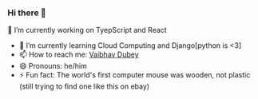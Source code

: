 ### Hi there 👋

🔭 I’m currently working on TyepScript and React
- 🌱 I’m currently learning Cloud Computing and Django[python is <3]
- 📫 How to reach me: [Vaibhav Dubey](https://www.linkedin.com/in/vaibhav-dubey-2a3295131/)
- 😄 Pronouns: he/him
- ⚡ Fun fact: The world's first computer mouse was wooden, not plastic (still trying to find one like this on ebay)

<!--
**VaibhavDubeySSE/VaibhavDubeySSE** is a ✨ _special_ ✨ repository because its `README.md` (this file) appears on your GitHub profile.

Here are some ideas to get you started:

- 🔭 I’m currently working on ...
- 🌱 I’m currently learning ...
- 👯 I’m looking to collaborate on ...
- 🤔 I’m looking for help with ...
- 💬 Ask me about ...
- 📫 How to reach me: ...
- 😄 Pronouns: ...
- ⚡ Fun fact: ...
-->
